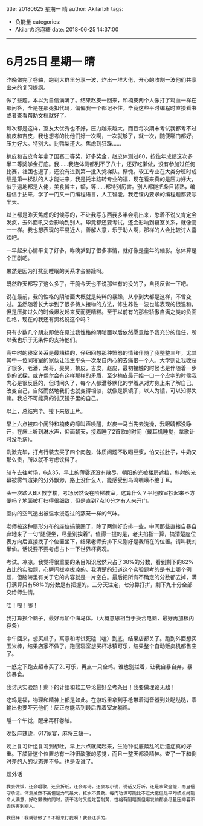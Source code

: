 title: 20180625 星期一 晴
author: Akilarlxh
tags:
  - 负能量
categories:
  - Akilarの泡泡糖
date: 2018-06-25 14:37:00
---
# 6月25日 星期一 晴

昨晚做完了卷轴，跑到大群里分享一波，炸出一堆大佬，开心的收割一波他们共享出来的复习提纲。

做了些题。本以为自信满满了。结果赵皮一回来，和楠皮两个人像打了鸡血一样在那问答，全是在那死扣代码，偏偏我一个都记不住。毕竟这些平时编程时直接看书或者查看帮助文档就好了。

每次都是这样，室友太优秀也不好，压力越来越大。而且每次期末考试我都考不过楠皮和吉皮，我也想考的比他们好一次啊，一次就够了，就一次，随便哪门都好。压力好大。特别大。比鸭梨还大。焦虑到狂躁……

楠皮和吉皮今年拿了国赛二等奖，好多奖金，赵皮体测过80，按往年成绩这次多半二等奖学金打底。我……我连体测都到不了八十，还好吃懒做，没有参加过任何比赛，社团也退了，还没有进到第一批入党梯队。惭愧。软工专业在大类分班时成绩是第一梯队的人才能进来，我是托半路转专业的福，现在看来真的是压力好大，似乎遍地都是大佬，美食博主，额，等……都特别厉害。别人都能把条目背熟，编程信手拈来，学了一门又一门编程语言，人工智能。我连课内要求的编程题都要写半天。

以上都是昨天焦虑的时候写的，不让我写东西我多半会吼出来，憋着不说又肯定会发疯，去外面吼又会影响到别人。毕竟都还要考试。还会影响到寝室关系，就像高一一样。我也想表现的平易近人，善解人意，乐于助人啊，那样的人会比较讨人喜欢吧。

一早起来心情平复了好多，昨晚梦到了很多事情，就好像是童年的缩影。总体算是个正剧吧。

果然是因为打扰到睡眠的关系才会暴躁吗。

既然昨天都写了这么多了，干脆今天也不说那些有的没的了，自我反省一下吧。

说在最前，我的性格的阴暗面大概就是纯粹的暴躁，从小到大都是这样，不曾变过。虽然随着长大学到了很多待人接物的方法，修生养性一波也能表现的很温和，但是压抑过久的时候爆发起来反而更糟糕。至于以前有的那些骄傲自满之类的负面性格，现在的我还有资格说这个吗？

只有少数几个朋友即使在见过我性格的阴暗面以后依然愿意给予我充分的信任，所以我也乐于无条件的支持他们。

高中时的寝室关系是最糟糕的，仔细回想那种愤怒的情绪伴随了我整整三年，尤其其中一位同寝室的家伙让我生平头一次发自内心的去痛恨一个人。大学则让我收获了很多，老潘，龙哥，昊昊，楠皮，吉皮，赵皮，最初接触的时候也是伴随着一步步的试探，或许偶尔会有这样那样的矛盾，至少楠皮最开始一口一个皮字的时候我内心是很反感的，但时间久了，每个人都潜移默化的学着从对方身上来了解自己，改变自己，自然而然地我们也就变得相似，就像是照镜子，以人为镜，可以知得失嘛。我总不可能真的讨厌镜子里的自己。

以上，总结完毕。接下来放正片。

早上六点被四个闹钟和楠皮的嚎叫声唤醒，赵皮一马当先去洗澡，我眼睛都没睁开，在床上听到淋水声，仰面朝天，接着睡了2首歌的时间（戴耳机睡觉，拿歌计时没毛病）。

洗漱完毕，打点行装去买了四个肉包，体质问题不敢喝豆浆，怕又拉肚子，牛奶又那么贵，所以就不考虑饮料了。

骑车去往考场，6点35，早上的薄雾还没有散尽，朝阳的光被楼房遮挡，斜射的光幕被雾气渲染的分外飘渺。路上没什么人，能感受到鸟鸣啁啾不绝于耳。

头一次踏入B区教学楼，考场居然设在阶梯教室，这算什么？平地教室抄起来不方便吗？地面被打扫得很细致，但是直到7点10分才有人来开门。

室内的空气透出被温水浸泡过的蒸笼一样的气味。

老师被这种扇形分布的座位搞蒙圈了，除了两侧好安排一些，中间那些直接自暴自弃地来了一句“随便坐，尽量别挨着”。值得一提的是，老夫掐指一算，搞清楚座位表方向后直接找了个位置坐下，结果老师安排下来刚好是我所在的位置。请叫我刘半仙。话说要不要考虑占卜一下世界杯赛况。

考试。凉凉。我觉得很重要的条目知识居然只占了38%的分数，看到剩下的62%占比的实验题，心瞬间拔凉拔凉的。我清楚的知道这个实验题考的是书上哪个例题，但脑海里有关于它的内容就是一片空白。最后把所有不确定的分数都去掉，满打满算只有58%的分数是有把握的。三分天注定，七分靠打拼，剩下九十分全部交给师生情。

哇！嘎！哪！

我打算换个脑子，最好再加个海马体。（大概意思相当于换台电脑，最好再加根内存条）

中午回来，想买瓜子，寓意和考试死磕（嗑）到底，结果店都关了。跑到外面想买玉米棒，结果店家不做了。跑回寝室想买杯冰镇可乐，结果整个自动贩卖机都售空了。

一怒之下跑去超市买了2L可乐，再点一只全鸡。谁也别拦着，让我自暴自弃，暴饮暴食。

我讨厌实验题！剩下的计组和软工导论最好全考条目！我要做理论无敌！

吃鸡是福，物理和精神上都是如此。在游戏里拿到手枪带着消音器到处哒哒哒，零输出也要吓死他们！反正总能活到最后靠着室友躺鸡。

睡一个午觉，醒来再肝卷轴。

晚饭麻辣烫，617家宴，麻将三缺一。

晚上复习计组复习到想吐，早上六点就爬起来，生物钟彻底紊乱的后遗症真的好重。下颌骨这个位置总有一种很酸胀的感觉，而且一整天都没精神。查了一下和倒时差的人的状态差不多。也是没谁了。

题外话
```
我会做饭，还会唱歌，还会折纸，还会写诗，还会写小说，说话又好听，还是家政全能，而且信守承诺。体测虽然不高但是力气最大，扛水不费劲。每门功课可能比不过大佬但是平均绩点尚能令人满意，好吃懒做的同时，该干活时又能吃苦耐劳，性格有阴暗面但爆发前都会尽量压抑着不去伤害到别人。

我很棒！我就骄傲了！不服来打我啊！我会还手的。
```

